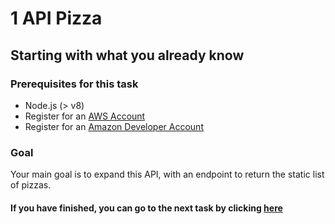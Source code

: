 # 1 API Pizza

## Starting with what you already know

### Prerequisites for this task

* Node.js (> v8)
* Register for an [AWS Account](https://aws.amazon.com/)
* Register for an [Amazon Developer Account](https://developer.amazon.com)

### Goal

Your main goal is to expand this API, with an endpoint to return the static list of pizzas.

#### If you have finished, you can go to the next task by clicking [here](../2-alexa-pizza)